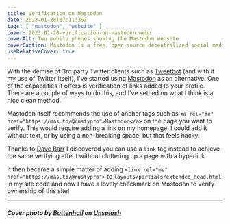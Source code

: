 ```yaml
---
title: Verification on Mastodon
date: 2023-01-28T17:11:36Z
tags: [ "mastodon", "website" ]
cover: 2023-01-28-verification-on-mastodon.webp
coverAlt: Two mobile phones showing the Mastodon website
coverCaption: Mastodon is a free, open-source decentralized social media platform with nice people
useRelativeCover: true
---
```


With the demise of 3rd party Twitter clients such as [Tweetbot](https://tapbots.com/tweetbot/) (and with it my use of Twitter itself), I've started using [Mastodon](https://joinmastodon.org) as an alternative. One of the capabilities it offers is verification of links added to your profile. There are a couple of ways to do this, and I've settled on what I think is a nice clean method.<!--more-->

Mastodon itself recommends the use of anchor tags such as `<a rel="me" href="https://mas.to/@rustypro">Mastodon</a>` on the page you want to verify. This would require adding a link on my homepage. I could add it without text, or by using a non-breaking space, but that feels hacky.

Thanks to [Dave Barr](https://barrd.dev/article/add-a-verified-website-to-your-mastodon-account-using-link-tag/) I discovered you can use a `link` tag instead to achieve the same verifying effect without cluttering up a page with a hyperlink.

It then became a simple matter of adding `<link rel="me" href="https://mas.to/@rustypro">` to `layouts/partials/extended_head.html` in my site code and now I have a lovely checkmark on Mastodon to verify ownership of this site!

---

##### Cover photo by [Battenhall](https://unsplash.com/@battenhall) on [Unsplash](https://unsplash.com/photos/bQRqXz7mZe4)
  
